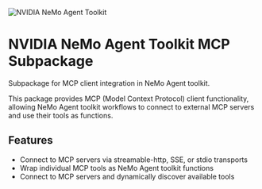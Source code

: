 <!--
SPDX-FileCopyrightText: Copyright (c) 2025, NVIDIA CORPORATION & AFFILIATES. All rights reserved.
SPDX-License-Identifier: Apache-2.0

Licensed under the Apache License, Version 2.0 (the "License");
you may not use this file except in compliance with the License.
You may obtain a copy of the License at

http://www.apache.org/licenses/LICENSE-2.0

Unless required by applicable law or agreed to in writing, software
distributed under the License is distributed on an "AS IS" BASIS,
WITHOUT WARRANTIES OR CONDITIONS OF ANY KIND, either express or implied.
See the License for the specific language governing permissions and
limitations under the License.
-->

![NVIDIA NeMo Agent Toolkit](https://media.githubusercontent.com/media/NVIDIA/NeMo-Agent-Toolkit/refs/heads/main/docs/source/_static/banner.png "NeMo Agent toolkit banner image")


# NVIDIA NeMo Agent Toolkit MCP Subpackage
Subpackage for MCP client integration in NeMo Agent toolkit.

This package provides MCP (Model Context Protocol) client functionality, allowing NeMo Agent toolkit workflows to connect to external MCP servers and use their tools as functions.

## Features

- Connect to MCP servers via streamable-http, SSE, or stdio transports
- Wrap individual MCP tools as NeMo Agent toolkit functions
- Connect to MCP servers and dynamically discover available tools

